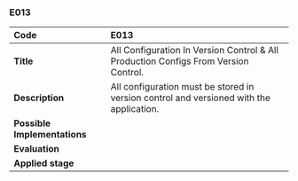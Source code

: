 ### E013

|**Code**           | **E013** |
| :--               | :--      |
|**Title**          | All Configuration In Version Control & All Production Configs From Version Control. |
|**Description**    | All configuration must be stored in version control and versioned with the application.|
|**Possible Implementations** | |
|**Evaluation**     | |
|**Applied stage**  | |

